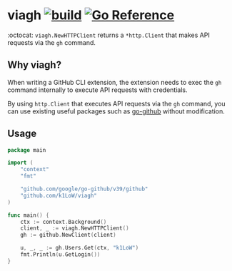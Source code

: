 # viagh [![build](https://github.com/k1LoW/viagh/actions/workflows/ci.yml/badge.svg)](https://github.com/k1LoW/viagh/actions/workflows/ci.yml) [![Go Reference](https://pkg.go.dev/badge/github.com/k1LoW/viagh.svg)](https://pkg.go.dev/github.com/k1LoW/viagh)

:octocat: `viagh.NewHTTPClient` returns a `*http.Client` that makes API requests via the `gh` command.

## Why viagh?

When writing a GitHub CLI extension, the extension needs to exec the `gh` command internally to execute API requests with credentials.

By using `http.Client` that executes API requests via the `gh` command, you can use existing useful packages such as [go-github](https://github.com/google/go-github) without modification.

## Usage

``` go
package main

import (
	"context"
	"fmt"

	"github.com/google/go-github/v39/github"
	"github.com/k1LoW/viagh"
)

func main() {
	ctx := context.Background()
	client, _ := viagh.NewHTTPClient()
	gh := github.NewClient(client)

	u, _, _ := gh.Users.Get(ctx, "k1LoW")
	fmt.Println(u.GetLogin())
}
```
